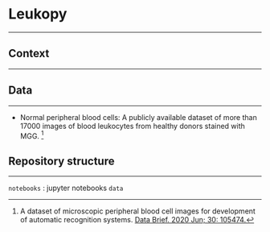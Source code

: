 # Leukopy
---

## Context
---

## Data

---

- Normal peripheral blood cells:
A publicly available dataset of more than 17000 images of blood leukocytes from healthy donors stained with MGG. [^1]


[^1]: A dataset of microscopic peripheral blood cell images for development of automatic recognition systems. [Data Brief. 2020 Jun; 30: 105474.](https://www.ncbi.nlm.nih.gov/pmc/articles/PMC7182702/)


## Repository structure
---

```notebooks``` : jupyter notebooks
```data```
